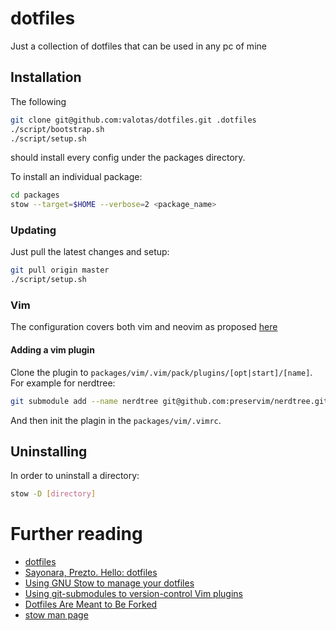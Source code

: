 # dotfiles
Just a collection of dotfiles that can be used in any pc of mine

## Installation

The following

```sh
git clone git@github.com:valotas/dotfiles.git .dotfiles
./script/bootstrap.sh
./script/setup.sh
```

should install every config under the packages directory.

To install an individual package:

```sh
cd packages
stow --target=$HOME --verbose=2 <package_name>
```

### Updating

Just pull the latest changes and setup:

```sh
git pull origin master
./script/setup.sh
```

### Vim

The configuration covers both vim and neovim as proposed [here](https://www.youtube.com/watch?v=X2_R3uxDN6g)

#### Adding a vim plugin

Clone the plugin to `packages/vim/.vim/pack/plugins/[opt|start]/[name]`. For example for nerdtree:

```sh
git submodule add --name nerdtree git@github.com:preservim/nerdtree.git packages/vim/.vim/pack/plugins/opt/nerdtree 
```

And then init the plagin in the `packages/vim/.vimrc`.

## Uninstalling 

In order to uninstall a directory:

```sh
stow -D [directory]
```

# Further reading

- [dotfiles](https://dotfiles.github.io/)
- [Sayonara, Prezto. Hello: dotfiles](https://naikoob.github.io/blog/2020/10/02/hello-dotfiles.html)
- [Using GNU Stow to manage your dotfiles](https://brandon.invergo.net/news/2012-05-26-using-gnu-stow-to-manage-your-dotfiles.html)
- [Using git-submodules to version-control Vim plugins](https://gist.github.com/manasthakur/d4dc9a610884c60d944a4dd97f0b3560)
- [Dotfiles Are Meant to Be Forked](https://zachholman.com/2010/08/dotfiles-are-meant-to-be-forked/)
- [stow man page](https://linux.die.net/man/8/stow)
